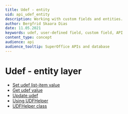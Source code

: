 ```yaml
---
title: Udef - entity
uid: api_udef_entity
description: Working with custom fields and entities.
author: Bergfrid Skaara Dias
date: 11.05.2021
keywords: udef, user-defined field, custom field, API
content_type: concept
audience: api
audience_tooltip: SuperOffice APIs and database
---
```


# Udef - entity layer

* [Set udef list-item value][1]
* [Get udef value][2]
* [Update udef][3]
* [Using UDFHelper][4]
* [UDFHelper class][5]

<!-- Referenced links -->
[1]: set-udef-listitem-value.md
[2]: get-udef-field-value.md
[3]: update-udef.md
[4]: using-udefhelper.md
[5]: udefhelper-class.md
